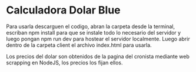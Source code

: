 # Calculadora Dolar Blue
Para usarla descarguen el codigo, abran la carpeta desde la terminal, escriban npm install para que se instale todo lo necesario del servidor y luego pongan npm run dev para hostear el servidor localmente. Luego abrir dentro de la carpeta client el archivo index.html para usarla.

Los precios del dolar son obtenidos de la pagina del cronista mediante web scrapping en NodeJS, los precios los fijan ellos.